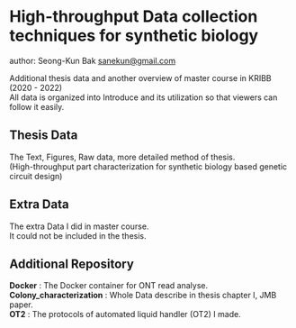 # High-throughput Data collection techniques for synthetic biology

author: Seong-Kun Bak <sanekun@gmail.com>

Additional thesis data and another overview of master course in KRIBB (2020 - 2022)  
All data is organized into Introduce and its utilization so that viewers can follow it easily.

## Thesis Data

The Text, Figures, Raw data, more detailed method of thesis.  
(High-throughput part characterization for synthetic biology based genetic circuit design)


## Extra Data

The extra Data I did in master course.  
It could not be included in the thesis.


## Additional Repository

**Docker** : The Docker container for ONT read analyse.  
**Colony_characterization** : Whole Data describe in thesis chapter I, JMB paper.  
**OT2** : The protocols of automated liquid handler (OT2) I made.

